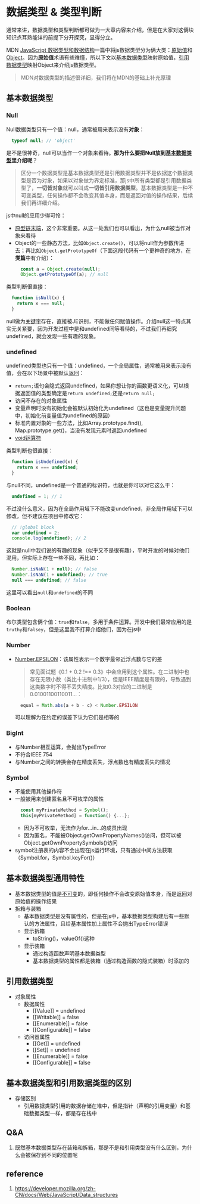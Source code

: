 # 数据类型 & 类型判断
通常来讲，数据类型和类型判断都可做为一大章内容来介绍，但是在大家对这俩块知识点耳熟能详的前提下分开探究，显得分立。

MDN [JavaScript 数据类型和数据结构](https://developer.mozilla.org/zh-CN/docs/Web/JavaScript/Data_structures)一篇中将js数据类型分为俩大类：[原始值](https://developer.mozilla.org/zh-CN/docs/Web/JavaScript/Data_structures#%E5%8E%9F%E5%A7%8B%E5%80%BC)和[Object](https://developer.mozilla.org/zh-CN/docs/Web/JavaScript/Data_structures#object)。因为**原始值**术语有些难懂，所以下文以[基本数据类型](#基本数据类型)映射原始值，[引用数据类型](#引用数据类型)映射Object来介绍js数据类型。
> MDN对数据类型的描述很详细，我们将在MDN的基础上补充原理

## 基本数据类型
### Null
  
  Null数据类型只有一个值：null，通常被用来表示没有**对象**：
  ```js
    typeof null; // 'object'
  ```
  是不是很神奇，null可以当作一个对象来看待。**那为什么要把Null放到[基本数据类型](#基本数据类型)里介绍呢**？
  > 区分一个数据类型是基本数据类型还是引用数据类型并不是依据这个数据类型是否为对象，如果以对象做为界定标准，那js中所有类型都是引用数据类型了，**一切皆对象**就可以叫成**一切皆引用数据类型**。基本数据类型是一种不可变类型，任何操作都不会改变其值本身，而是返回对值的操作结果，后续我们再详细介绍。
  <!-- 上面这句没有引用，感觉需要看v8的一些介绍才能解释的清 -->
  
  js中null的应用少得可怜：
  - [原型链末端](https://developer.mozilla.org/en-US/docs/Web/JavaScript/Inheritance_and_the_prototype_chain)，这个非常重要。从这一处我们也可以看出，为什么null被当作对象来看待
  - Object的一些静态方法，比如`Object.create()`，可以将null作为参数传进去；再比如`Object.getPrototypeOf`（下面这段代码有一个更神奇的地方，在**类篇**中有介绍）：
    ```js
      const a = Object.create(null);
      Object.getPrototypeOf(a); // null
    ```

  类型判断很直接：
  ```js
    function isNull(x) {
      return x === null;
    }
  ```

  null做为[关键字](https://developer.mozilla.org/en-US/docs/Web/JavaScript/Reference/Lexical_grammar)存在，直接被JE识别，不能做任何赋值操作。介绍null这一特点其实无关紧要，因为开发过程中是和undefined同等看待的，不过我们再细究undefined，就会发现一些有趣的现象。

### undefined

  undefined类型也只有一个值：undefined，一个全局属性，通常被用来表示没有值，会在以下场景中被默认返回：
  - `return;`语句会隐式返回undefined，如果你想让你的函数更语义化，可以根据返回值的类型确定是`return undefined;`还是`return null;`
  - 访问不存在的对象属性
  - 变量声明时没有初始化会被默认初始化为undefined（这也是变量提升问题中，初始化前变量值为undefined的原因）
  - 标准内置对象的一些方法，比如Array.prototype.find(), Map.prototype.get()，当没有发现元素时返回undefined
  - [void运算符](https://developer.mozilla.org/en-US/docs/Web/JavaScript/Reference/Operators/void)
  
  类型判断也很直接：
  ```js
    function isUndefined(x) {
      return x === undefined;
    }
  ```

  与null不同，undefined是一个普通的标识符，也就是你可以对它这么干：
  ```js
    undefined = 1; // 1
  ```
  不过没什么意义，因为在全局作用域下不能改变undefined，非全局作用域下可以修改，但不建议在项目中修改它：
  ```js
    // !global block
    var undefined = 2;
    console.log(undefined); // 2
  ```
  这就是null中我们说的有趣的现象（似乎又不是很有趣），平时开发的时候对他们混用，但实际上存在一些不同，再比如：
  ```js
    Number.isNaN(1 + null); // false
    Number.isNaN(1 + undefined); // true
    null === undefined; // false
  ```
  这里可以看出`null`和`undefined`的不同
  <!-- 引申：浏览器是如何识别标识符和关键字、保留字的 -->

### Boolean

布尔类型包含俩个值：`true`和`false`，多用于条件运算。开发中我们最常应用的是`truthy`和`falsey`，但是这里我不打算介绍他们，因为在js中
<!-- 介绍js是如何执行条件语句进行状态转换的！！！！！ -->

### Number

  - [Number.EPSILON](https://developer.mozilla.org/zh-CN/docs/Web/JavaScript/Reference/Global_Objects/Number/EPSILON)：该属性表示一个数字最邻近浮点数与它的差
    > 常见面试题《0.1 + 0.2 !== 0.3》中会应用到这个属性。在二进制中也存在无限小数（类比十进制中1/3），但是IEEE精度是有限的，导致遇到这类数字时不得不丢失精度。比如0.3对应的二进制是0.01001100110011...：
    ```js
      equal = Math.abs(a + b - c) < Number.EPSILON
    ```
    可以理解为在约定的误差下认为它们是相等的

### BigInt
  - 与Number相互运算，会抛出TypeError
  - 不符合IEEE 754
  - 与Number之间的转换会存在精度丢失，浮点数也有精度丢失的情况

### Symbol
  - 不能使用其他操作符
  - 一般被用来创建匿名且不可枚举的属性
    ```js
      const myPrivateMethod = Symbol();
      this[myPrivateMethod] = function() {...};
    ```
    - 因为不可枚举，无法作为for...in...的成员出现
    - 因为匿名，不能被Object.getOwnPropertyNames()访问，但可以被Object.getOwnPropertySymbols()访问
  - symbol注册表的内容不会出现在js运行环境，只有通过中间方法获取（Symbol.for，Symbol.keyFor()）

## 基本数据类型通用特性
- 基本数据类型的值是[不可变](https://developer.mozilla.org/zh-CN/docs/Glossary/Immutable)的，即任何操作不会改变原始值本身，而是返回对原始值的操作结果
- 拆箱与装箱
  - 基本数据类型是没有属性的，但是在js中，基本数据类型构建后有一些默认的方法属性，且给基本属性加上属性不会抛出TypeError错误
  - 显示拆箱
    - toString()，valueOf()这种
  - 显示装箱
    - 通过构造函数声明基本数据类型
    - 基本数据类型的属性都是装箱（通过构造函数的隐式装箱）时添加的

## 引用数据类型
- 对象属性
  - 数据属性
    - [[Value]] = undefined
    - [[Writable]] = false
    - [[Enumerable]] = false
    - [[Configurable]] = false
  - 访问器属性
    - [[Get]] = undefined
    - [[Set]] = undefined
    - [[Enumerable]] = false
    - [[Configurable]] = false

## 基本数据类型和引用数据类型的区别
- 存储区别
  - 引用数据类型引用的数据存储在堆中，但是指针（声明的引用变量）和基础数据类型一样，都是存在栈中

## Q&A
1. 既然基本数据类型存在装箱和拆箱，那是不是和引用类型没有什么区别，为什么会被保存到不同的位置呢

## reference
1. https://developer.mozilla.org/zh-CN/docs/Web/JavaScript/Data_structures